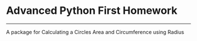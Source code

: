 # Advanced Python First Homework
<hr/>
A package for Calculating a Circles Area and Circumference using Radius